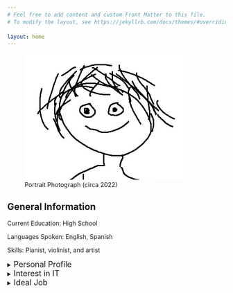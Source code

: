 ```yaml
---
# Feel free to add content and custom Front Matter to this file.
# To modify the layout, see https://jekyllrb.com/docs/themes/#overriding-theme-defaults

layout: home
---
```


<div class="grid-container">

<div class="grid-image">
<figure>
<img src="/assets/images/me.jpg">
<figcaption>
Portrait Photograph (circa 2022)
</figcaption>
</figure>
</div>

<div class="grid-general-information">
<h2>General Information</h2>
<p>Current Education: High School</p>
<p>Languages Spoken: English, Spanish</p>
<p>Skills: Pianist, violinist, and artist</p>
</div>
</div>

<details>
<summary>
<font size="+1">
Personal Profile
</font>
</summary>
<h3>Tests</h3>
<p>
<a href="https://www.16personalities.com">
Myers-Briggs:
</a>
ENTJ-A
</p>
<p>
<a href="https://www.learningstylequiz.com">
Learning Styles:
</a> 
<figure>
<img src="/assets/images/LearningStylesQuiz.png">
</figure>
</p>
<p>
<a href="https://humanbenchmark.com">
Human Benchmark Test:
</a> 
<table>
<tr>
<th>Test</th>
<th>Score</th>
<th>Percentile</th>
</tr>
<tr>
<th>Sequence Memory</th>
<td>40</td>
<td>&#60;99%</td>
</tr>
<tr>
<th>Chimp Test</th>
<td>23</td>
<td>&#60;99%</td>
</tr>
<tr>
<th>Aim Trainer</th>
<td>360 ms</td>
<td>80%</td>
</tr>
<tr>
<th>Typing</th>
<td>46 wpm</td>
<td>45%</td>
</tr>
<tr>
<th>Verbal Memory</th>
<td>400</td>
<td>&#60;99%</td>
</tr>
<tr>
<th>Number Memory</th>
<td>10 digits</td>
<td>59%</td>
</tr>
<tr>
<th>Visual Memory</th>
<td>21</td>
<td>&#60;99%</td>
</tr>
<tr>
<th>Reaction Time</th>
<td>160 ms</td>
<td>92%</td>
</tr>
</table>
</p>
<p>
<font size="+1">
Discussion
</font>
</p>
</details>
<details>
<summary>
<font size="+1">
Interest in IT
</font></summary>
<p>
<ul>
<li></li>
<li>I chose to come to RMIT because it was the only place that would accept me for the courses I was interested in due to my young age.</li>
<li></li>
</ul>
</p>
</details>
<details>
<summary>
<font size="+1">
Ideal Job
</font>
</summary>
<a href="https://www.seek.com.au/job/58255535?type=standout#sol=d99d5b8264f37b0373dd35e3904ccdbc8c6609f0">
Software Engineer Genomics Ontology SEEK Link
</a>
<a href="/assets/pdfs/Software Engineer Genomics Ontology Job in Melbourne VIC - SEEK.pdf">
PDF Link
</a>
<p>This position</p>
</details>